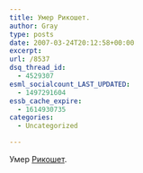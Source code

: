 ```yaml
---
title: Умер Рикошет.
author: Gray
type: posts
date: 2007-03-24T20:12:58+00:00
excerpt:
url: /8537
dsq_thread_id:
  - 4529307
esml_socialcount_LAST_UPDATED:
  - 1497291604
essb_cache_expire:
  - 1614930735
categories:
  - Uncategorized

---
```








Умер <a href="http://newsmusic.ru/news_2_4839.htm" target="_blank">Рикошет</a>.